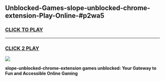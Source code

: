 
## Unblocked-Games-slope-unblocked-chrome-extension-Play-Online-#p2wa5
<h3>
<a href="https://premium.freeplayer.one?title=slope-unblocked-chrome-extension&ref=24F">CLICK TO PLAY</a></h3>
<hr>

<h3>
<a href="https://premium.freeplayer.one?title=slope-unblocked-chrome-extension&ref=24F">CLICK 2 PLAY</a>
  
</h3>

<a href="https://premium.freeplayer.one?title=slope-unblocked-chrome-extension&ref=24F/"><img src="https://clearcache.store/games.png"></a>


**slope-unblocked-chrome-extension games unblocked: Your Gateway to Fun and Accessible Online Gaming**
